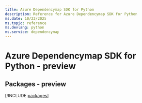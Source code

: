 ```yaml
---
title: Azure Dependencymap SDK for Python
description: Reference for Azure Dependencymap SDK for Python
ms.date: 10/23/2025
ms.topic: reference
ms.devlang: python
ms.service: dependencymap
---
```

# Azure Dependencymap SDK for Python - preview
## Packages - preview
[!INCLUDE [packages](dependencymap-index.md)]